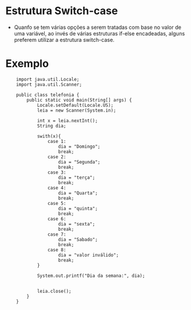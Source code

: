 # Estrutura Switch-case
- Quanfo se tem várias opções a serem tratadas com base no valor de uma variável, ao invés de várias estruturas if-else encadeadas, alguns preferem utilizar a estrutura switch-case.

# Exemplo
        import java.util.Locale;
        import java.util.Scanner;

        public class telefonia {
            public static void main(String[] args) {
                Locale.setDefault(Locale.US);
                leia = new Scanner(System.in);

                int x = leia.nextInt();
                String dia;

                swith(x){
                    case 1:
                        dia = "Domingo";
                        break;
                    case 2:
                        dia = "Segunda";
                        break;
                    case 3:
                        dia = "terça";
                        break;
                    case 4: 
                        dia = "Quarta";
                        break;
                    case 5:
                        dia = "quinta";
                        break;
                    case 6:
                        dia = "sexta";
                        break;
                    case 7:
                        dia = "Sabado";
                        break;
                    case 8:
                        dia = "valor inválido";
                        break;
                }

                System.out.printf("Dia da semana:", dia);


                leia.close();
            }
        }
